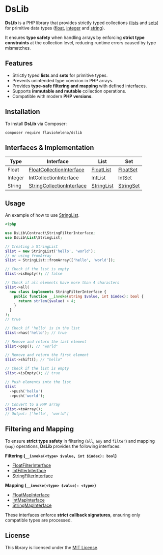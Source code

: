 # DsLib

**DsLib** is a PHP library that provides strictly typed collections ([lists](https://en.wikipedia.org/wiki/List_(abstract_data_type)) and [sets](https://en.wikipedia.org/wiki/Set_(abstract_data_type))) for primitive data types ([float](src/Contract/FloatCollectionInterface.php), [integer](src/Contract/IntCollectionInterface.php) and [string](src/Contract/StringCollectionInterface.php)).

It ensures **type safety** when handling arrays by enforcing **strict type constraints** at the collection level, reducing runtime errors caused by type mismatches.

## Features

- Strictly typed **lists** and **sets** for primitive types.
- Prevents unintended type coercion in PHP arrays.
- Provides **type-safe filtering and mapping** with defined interfaces.
- Supports **immutable and mutable** collection operations.
- Compatible with modern **PHP versions**.

## Installation

To install **DsLib** via Composer:

```shell
composer require flavioheleno/dslib
```

## Interfaces & Implementation

Type    | Interface                                                               | List                                  | Set
--------|-------------------------------------------------------------------------|---------------------------------------|----
Float   | [FloatCollectionInterface](src/Contract/FloatCollectionInterface.php)   | [FloatList](src/List/FloatList.php)   | [FloatSet](src/List/FloatSet.php)
Integer | [IntCollectionInterface](src/Contract/IntCollectionInterface.php)       | [IntList](src/List/IntList.php)       | [IntSet](src/List/IntSet.php)
String  | [StringCollectionInterface](src/Contract/StringCollectionInterface.php) | [StringList](src/List/StringList.php) | [StringSet](src/List/StringSet.php)

## Usage

An example of how to use [StringList](src/List/StringList.php).

```php
<?php

use DsLib\Contract\StringFilterInterface;
use DsLib\List\StringList;

// Creating a StringList
$list = new StringList('hello', 'world');
// or using fromArray
$list = StringList::fromArray(['hello', 'world']);

// Check if the list is empty
$list->isEmpty(); // false

// Check if all elements have more than 4 characters
$list->all(
  new class implements StringFilterInterface {
    public function __invoke(string $value, int $index): bool {
      return strlen($value) > 4;
    }
  }
);
// true

// Check if 'hello' is in the list
$list->has('hello'); // true

// Remove and return the last element
$list->pop(); // "world"

// Remove and return the first element
$list->shift(); // "hello"

// Check if the list is empty
$list->isEmpty(); // true

// Push elements into the list
$list
  ->push('hello')
  ->push('world');

// Convert to a PHP array
$list->toArray();
// Output: ['hello', 'world']
```

## Filtering and Mapping

To ensure **strict type safety** in filtering (`all`, `any` and `filter`) and mapping (`map`) operations, **DsLib** provides the following interfaces:

**Filtering (`__invoke(<type> $value, int $index): bool`)**

* [FloatFilterInterface](src/Contract/FloatFilterInterface.php)
* [IntFilterInterface](src/Contract/IntFilterInterface.php)
* [StringFilterInterface](src/Contract/StringFilterInterface.php)

**Mapping (`__invoke(<type> $value): <type>`)**

* [FloatMapInterface](src/Contract/FloatMapInterface.php)
* [IntMapInterface](src/Contract/IntMapInterface.php)
* [StringMapInterface](src/Contract/StringMapInterface.php)

These interfaces enforce **strict callback signatures**, ensuring only compatible types are processed.

## License

This library is licensed under the [MIT License](LICENSE).
